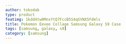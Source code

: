 ```yaml
---
author: tokodab
type: product
featimg: 1kdd4tw0MnsYtQ7FccB5S4qSVNX5Fdmls
title: Pokemon Eevee Collage Samsung Galaxy S9 Case
tags: [samsung, galaxy, s9]
category: [samsung]
---
```


